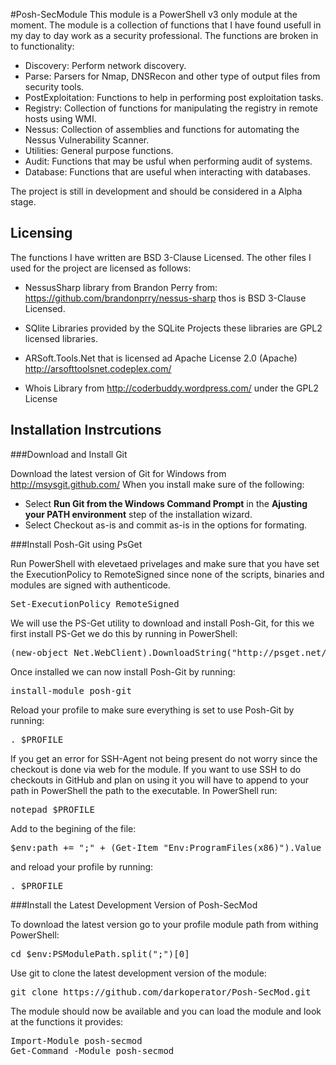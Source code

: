 #Posh-SecModule
This module is a PowerShell v3 only module at the moment. The module is a collection of functions that I have found usefull in my day to day work as a security professional. The functions are broken in to functionality:

- Discovery: Perform network discovery.
- Parse: Parsers for Nmap, DNSRecon and other type of output files from security tools.
- PostExploitation: Functions to help in performing post exploitation tasks.
- Registry: Collection of functions for manipulating the registry in remote hosts using WMI.
- Nessus: Collection of assemblies and functions for automating the Nessus Vulnerability Scanner.
- Utilities: General purpose functions.
- Audit: Functions that may be usful when performing audit of systems.
- Database: Functions that are useful when interacting with databases.

The project is still in development and should be considered in a Alpha stage.

## Licensing
The functions I have written are BSD 3-Clause Licensed. The other files I used for the project are licensed as follows: 

- NessusSharp library from Brandon Perry from: https://github.com/brandonprry/nessus-sharp thos is BSD 3-Clause Licensed.

- SQlite Libraries provided by the SQLite Projects these libraries are GPL2 licensed libraries.

- ARSoft.Tools.Net that is licensed ad Apache License 2.0 (Apache) http://arsofttoolsnet.codeplex.com/

- Whois Library from http://coderbuddy.wordpress.com/ under the GPL2 License

## Installation Instrcutions

###Download and Install Git

Download the latest version of Git for Windows from http://msysgit.github.com/
When you install make sure of the following:

- Select **Run Git from the Windows Command Prompt** in the **Ajusting your PATH environment** step of the installation wizard.
- Select Checkout as-is and commit as-is in the options for formating.
 	
###Install Posh-Git using PsGet

Run PowerShell with elevetaed privelages and make sure that you have set the ExecutionPolicy to RemoteSigned since none of the scripts, binaries and modules are signed with authenticode. 
<pre>
Set-ExecutionPolicy RemoteSigned
</pre>

We will use the PS-Get utility to download and install Posh-Git, for this we first install PS-Get we do this by running in PowerShell:
<pre>
(new-object Net.WebClient).DownloadString("http://psget.net/GetPsGet.ps1") | iex
</pre>

Once installed we can now install Posh-Git by running:
<pre>
install-module posh-git
</pre>

Reload your profile to make sure everything is set to use Posh-Git by running:
<pre>
. $PROFILE
</pre>
If you get an error for SSH-Agent not being present do not worry since the checkout is done via web for the module. If you want to use SSH to do checkouts in GitHub and plan on using it you will have to append to your path in PowerShell the path to the executable. In PowerShell run:
<pre>
notepad $PROFILE
</pre>
Add to the begining of the file:
<pre>
$env:path += ";" + (Get-Item "Env:ProgramFiles(x86)").Value + "\Git\bin"
</pre>

and reload your profile by running:
<pre>
. $PROFILE
</pre>

###Install the Latest Development Version of Posh-SecMod

To download the latest version go to your profile module path from withing PowerShell:
<pre>
cd $env:PSModulePath.split(";")[0]
</pre>

Use git to clone the latest development version of the module:
<pre>
git clone https://github.com/darkoperator/Posh-SecMod.git
</pre>

The module should now be available and you can load the module and look at the functions it provides:
<pre>
Import-Module posh-secmod
Get-Command -Module posh-secmod
</pre>
